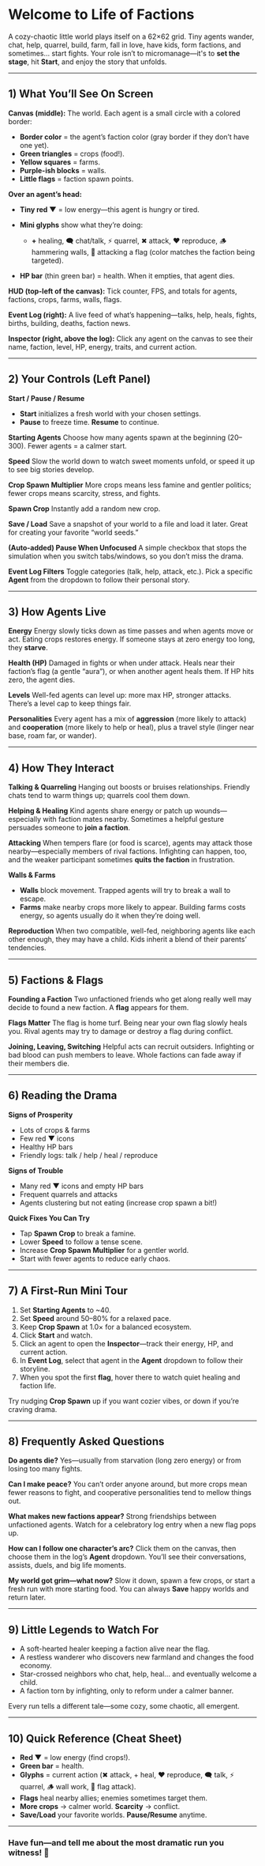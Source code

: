 # Welcome to **Life of Factions**

A cozy-chaotic little world plays itself on a 62×62 grid. Tiny agents wander, chat, help, quarrel, build, farm, fall in love, have kids, form factions, and sometimes… start fights. Your role isn’t to micromanage—it's to **set the stage**, hit **Start**, and enjoy the story that unfolds.

---

## 1) What You’ll See On Screen

**Canvas (middle):** The world. Each agent is a small circle with a colored border:

* **Border color** = the agent’s faction color (gray border if they don’t have one yet).
* **Green triangles** = crops (food!).
* **Yellow squares** = farms.
* **Purple-ish blocks** = walls.
* **Little flags** = faction spawn points.

**Over an agent’s head:**

* **Tiny red ▼** = low energy—this agent is hungry or tired.
* **Mini glyphs** show what they’re doing:

  * **+** healing, 🗨 chat/talk, ⚡ quarrel, ✖ attack, ❤ reproduce, 🪵 hammering walls, 🚩 attacking a flag (color matches the faction being targeted).
* **HP bar** (thin green bar) = health. When it empties, that agent dies.

**HUD (top-left of the canvas):** Tick counter, FPS, and totals for agents, factions, crops, farms, walls, flags.

**Event Log (right):** A live feed of what’s happening—talks, help, heals, fights, births, building, deaths, faction news.

**Inspector (right, above the log):** Click any agent on the canvas to see their name, faction, level, HP, energy, traits, and current action.

---

## 2) Your Controls (Left Panel)

**Start / Pause / Resume**

* **Start** initializes a fresh world with your chosen settings.
* **Pause** to freeze time. **Resume** to continue.

**Starting Agents**
Choose how many agents spawn at the beginning (20–300). Fewer agents = a calmer start.

**Speed**
Slow the world down to watch sweet moments unfold, or speed it up to see big stories develop.

**Crop Spawn Multiplier**
More crops means less famine and gentler politics; fewer crops means scarcity, stress, and fights.

**Spawn Crop**
Instantly add a random new crop.

**Save / Load**
Save a snapshot of your world to a file and load it later. Great for creating your favorite “world seeds.”

**(Auto-added) Pause When Unfocused**
A simple checkbox that stops the simulation when you switch tabs/windows, so you don’t miss the drama.

**Event Log Filters**
Toggle categories (talk, help, attack, etc.). Pick a specific **Agent** from the dropdown to follow their personal story.

---

## 3) How Agents Live

**Energy**
Energy slowly ticks down as time passes and when agents move or act. Eating crops restores energy. If someone stays at zero energy too long, they **starve**.

**Health (HP)**
Damaged in fights or when under attack. Heals near their faction’s flag (a gentle “aura”), or when another agent heals them. If HP hits zero, the agent dies.

**Levels**
Well-fed agents can level up: more max HP, stronger attacks. There’s a level cap to keep things fair.

**Personalities**
Every agent has a mix of **aggression** (more likely to attack) and **cooperation** (more likely to help or heal), plus a travel style (linger near base, roam far, or wander).

---

## 4) How They Interact

**Talking & Quarreling**
Hanging out boosts or bruises relationships. Friendly chats tend to warm things up; quarrels cool them down.

**Helping & Healing**
Kind agents share energy or patch up wounds—especially with faction mates nearby. Sometimes a helpful gesture persuades someone to **join a faction**.

**Attacking**
When tempers flare (or food is scarce), agents may attack those nearby—especially members of rival factions. Infighting can happen, too, and the weaker participant sometimes **quits the faction** in frustration.

**Walls & Farms**

* **Walls** block movement. Trapped agents will try to break a wall to escape.
* **Farms** make nearby crops more likely to appear. Building farms costs energy, so agents usually do it when they’re doing well.

**Reproduction**
When two compatible, well-fed, neighboring agents like each other enough, they may have a child. Kids inherit a blend of their parents’ tendencies.

---

## 5) Factions & Flags

**Founding a Faction**
Two unfactioned friends who get along really well may decide to found a new faction. A **flag** appears for them.

**Flags Matter**
The flag is home turf. Being near your own flag slowly heals you. Rival agents may try to damage or destroy a flag during conflict.

**Joining, Leaving, Switching**
Helpful acts can recruit outsiders. Infighting or bad blood can push members to leave. Whole factions can fade away if their members die.

---

## 6) Reading the Drama

**Signs of Prosperity**

* Lots of crops & farms
* Few red ▼ icons
* Healthy HP bars
* Friendly logs: talk / help / heal / reproduce

**Signs of Trouble**

* Many red ▼ icons and empty HP bars
* Frequent quarrels and attacks
* Agents clustering but not eating (increase crop spawn a bit!)

**Quick Fixes You Can Try**

* Tap **Spawn Crop** to break a famine.
* Lower **Speed** to follow a tense scene.
* Increase **Crop Spawn Multiplier** for a gentler world.
* Start with fewer agents to reduce early chaos.

---

## 7) A First-Run Mini Tour

1. Set **Starting Agents** to \~40.
2. Set **Speed** around 50–80% for a relaxed pace.
3. Keep **Crop Spawn** at 1.0× for a balanced ecosystem.
4. Click **Start** and watch.
5. Click an agent to open the **Inspector**—track their energy, HP, and current action.
6. In **Event Log**, select that agent in the **Agent** dropdown to follow their storyline.
7. When you spot the first **flag**, hover there to watch quiet healing and faction life.

Try nudging **Crop Spawn** up if you want cozier vibes, or down if you’re craving drama.

---

## 8) Frequently Asked Questions

**Do agents die?**
Yes—usually from starvation (long zero energy) or from losing too many fights.

**Can I make peace?**
You can’t order anyone around, but more crops mean fewer reasons to fight, and cooperative personalities tend to mellow things out.

**What makes new factions appear?**
Strong friendships between unfactioned agents. Watch for a celebratory log entry when a new flag pops up.

**How can I follow one character’s arc?**
Click them on the canvas, then choose them in the log’s **Agent** dropdown. You’ll see their conversations, assists, duels, and big life moments.

**My world got grim—what now?**
Slow it down, spawn a few crops, or start a fresh run with more starting food. You can always **Save** happy worlds and return later.

---

## 9) Little Legends to Watch For

* A soft-hearted healer keeping a faction alive near the flag.
* A restless wanderer who discovers new farmland and changes the food economy.
* Star-crossed neighbors who chat, help, heal… and eventually welcome a child.
* A faction torn by infighting, only to reform under a calmer banner.

Every run tells a different tale—some cozy, some chaotic, all emergent.

---

## 10) Quick Reference (Cheat Sheet)

* **Red ▼** = low energy (find crops!).
* **Green bar** = health.
* **Glyphs** = current action (✖ attack, + heal, ❤ reproduce, 🗨 talk, ⚡ quarrel, 🪵 wall work, 🚩 flag attack).
* **Flags** heal nearby allies; enemies sometimes target them.
* **More crops** → calmer world. **Scarcity** → conflict.
* **Save/Load** your favorite worlds. **Pause/Resume** anytime.

---

### Have fun—and tell me about the most dramatic run you witness! 👀
